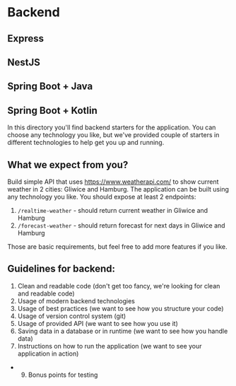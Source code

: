 # Backend
## Express
## NestJS
## Spring Boot + Java
## Spring Boot + Kotlin

In this directory you'll find backend starters for the application. You can choose any technology you like, but we've provided couple of starters in different technologies to help get you up and running.

## What we expect from you?

Build simple API that uses https://www.weatherapi.com/ to show current weather in 2 cities: Gliwice and Hamburg. The application can be built using any technology you like. 
You should expose at least 2 endpoints:
1. `/realtime-weather` - should return current weather in Gliwice and Hamburg
2. `/forecast-weather` - should return forecast for next days in Gliwice and Hamburg
   
Those are basic requirements, but feel free to add more features if you like.

## Guidelines for backend:

1. Clean and readable code (don't get too fancy, we're looking for clean and readable code)
2. Usage of modern backend technologies
3. Usage of best practices (we want to see how you structure your code)
4. Usage of version control system (git)
5. Usage of provided API (we want to see how you use it)
6. Saving data in a database or in runtime (we want to see how you handle data)
8. Instructions on how to run the application (we want to see your application in action)
+ 9. Bonus points for testing